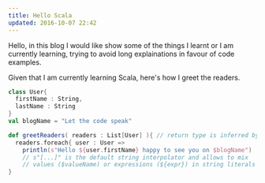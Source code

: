 ```yaml
---
title: Hello Scala
updated: 2016-10-07 22:42
---
```


Hello, in this blog I would like show some of the things I learnt or I am currently learning, trying to avoid long explainations in favour of code examples.

Given that I am currently learning Scala, here's how I greet the readers.

```scala
class User{
  firstName : String,
  lastName : String
}
val blogName = "Let the code speak"

def greetReaders( readers : List[User] ){ // return type is inferred by the compiler
  readers.foreach{ user : User =>		
    println(s"Hello ${user.firstName} happy to see you on $blogName")
    // s"[...]" is the default string interpolator and allows to mix
    // values ($valueName) or expressions (${expr}) in string literals
}
```
